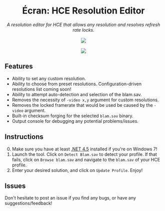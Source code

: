 <h1 align="center">Écran: HCE Resolution Editor</h1>
<p align="center">
	<i>A resolution editor for HCE that allows any resolution and resolves refresh rate locks.</i>
	<br><br>
	<img src="https://user-images.githubusercontent.com/10241434/34874894-df4ec85c-f7d5-11e7-900b-bc990ad799cc.png">
	<br><br>
	<img src="https://ci.appveyor.com/api/projects/status/isv41b4d477tid28?svg=true">
</p>

## Features

* Ability to set any custom resolution.
* Ability to choose from preset resolutions. Configuration-driven resolutions list coming soon!
* Ability to attempt auto-detection and selection of the blam.sav.
* Removes the necessity of `-video x,y` argument for custom resolutions.
* Removes the locked framerate that would be used be caused by the `-video` argument.
* Built-in checksum forging for the selected `blam.sav` binary.
* Output console for debugging any potential problems/issues.

## Instructions

0. Make sure you have at least [.NET 4.5](https://www.microsoft.com/en-au/download/details.aspx?id=30653) installed if you're on Windows 7!
1. Launch the tool. Click on `Detect Blam.sav` to detect your profile. If that fails, click on `Browse blam.sav` and navigate to the `blam.sav` of your HCE profile.
2. Enter your desired solution, and click on `Update Profile`. Enjoy!

## Issues

Don't hesitate to post an issue if you find any bugs, or have any suggestions/feedback!
